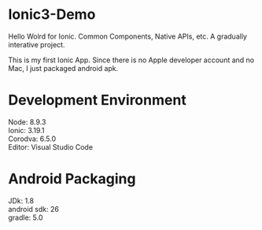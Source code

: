 # Ionic3-Demo
Hello Wolrd for Ionic. Common Components, Native APIs, etc. A gradually interative project.

This is my first Ionic App. Since there is no Apple developer account and no Mac, I just packaged android apk. 


# Development Environment
Node: 8.9.3  
Ionic: 3.19.1  
Corodva: 6.5.0  
Editor: Visual Studio Code  

# Android Packaging
JDk: 1.8  
android sdk: 26  
gradle: 5.0  

